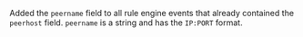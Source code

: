 Added the `peername` field to all rule engine events that already contained the `peerhost` field.  `peername` is a string and has the `IP:PORT` format.

